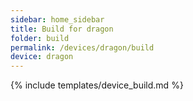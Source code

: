 ```yaml
---
sidebar: home_sidebar
title: Build for dragon
folder: build
permalink: /devices/dragon/build
device: dragon
---
```

{% include templates/device_build.md %}
